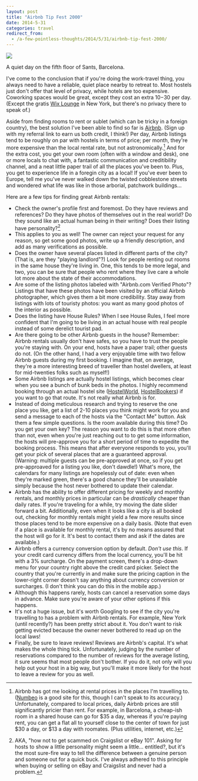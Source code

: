 ```yaml
---
layout: post
title: "Airbnb Tip Fest 2000"
date: 2014-5-31
categories: travel
redirect_from:
  - /a-few-pointless-thoughts/2014/5/31/airbnb-tip-fest-2000/
---
```


<div class="caption">
<img src="{{ site.baseurl }}/images/blog/airbnb-tip-fest/laptop.jpg">
<p>A quiet day on the fifth floor of Sants, Barcelona.</p>
</div>

I've come to the conclusion that if you're doing the work-travel thing, you always need to have a reliable, quiet place nearby to retreat to. Most hostels just don't offer that level of privacy, while hotels are too expensive. Coworking spaces would be great, except they cost an extra $10-$30 per day. (Except the gratis [Wix Lounge](http://www.wixlounge.com/) in New York, but there's no privacy there to speak of.)

Aside from finding rooms to rent or sublet (which can be tricky in a foreign country), the best solution I've been able to find so far is [Airbnb](http://www.airbnb.com/c/ababoulevitch). (Sign up with my referral link to earn us both credit, I think!) Per day, Airbnb listings tend to be roughly on par with hostels in terms of price; per month, they're more expensive than the local rental rate, but not astronomically.[^1] And for the extra cost, you get your own room (often with a window and desk), one or more locals to chat with, a fantastic communication and creditibility channel, and a neat little paper trail of all the places you've been to. Plus, you get to experience life in a foregin city as a local! If you've ever been to Europe, tell me you've never walked down the twisted cobblestone streets and wondered what life was like in those arborial, patchwork buildings...

<!--more-->

Here are a few tips for finding great Airbnb rentals:

* Check the owner's profile first and foremost. Do they have reviews and references? Do they have photos of themselves out in the real world? Do they sound like an actual human being in their writing? Does their listing have personality?[^2]
* This applies to you as well! The owner can reject your request for any reason, so get some good photos, write up a friendly description, and add as many verifications as possible.
* Does the owner have several places listed in different parts of the city? (That is, are they "playing landlord"?) Look for people renting out rooms in the same house they're living in. One, this tends to be more legal, and two, you can be sure that people who rent where they live care a whole lot more about the state of their accommodations.
* Are some of the listing photos labeled with "Airbnb.com Verified Photo"? Listings that have these photos have been visited by an official Airbnb photographer, which gives them a bit more credibility. Stay away from listings with lots of touristy photos: you want as many good photos of the interior as possible.
* Does the listing have House Rules? When I see House Rules, I feel more confident that I'm going to be living in an actual house with real people instead of some derelict tourist pad.
* Are there going to be other Airbnb guests in the house? Remember: Airbnb rentals usually don't have safes, so you have to trust the people you're staying with. On your end, hosts have a paper trail; other guests do not. (On the other hand, I had a very enjoyable time with two fellow Airbnb guests during my first booking. I imagine that, on average, they're a more interesting breed of traveller than hostel dwellers, at least for mid-twenties folks such as myself!)
* Some Airbnb listings are actually hostel listings, which becomes clear when you see a bunch of bunk beds in the photos. I highly recommend booking through an actual hostel site ([HostelWorld](http://www.hostelworld.com/), [HostelBookers](http://www.hostelbookers.com/)) if you want to go that route. It's not really what Airbnb is for.
* Instead of doing meticulous research and trying to reserve the one place you like, get a list of 2-10 places you think might work for you and send a message to each of the hosts via the "Contact Me" button. Ask them a few simple questions. Is the room available during this time? Do you get your own key? The reason you want to do this is that more often than not, even when you're just reaching out to to get some information, the hosts will pre-approve you for a short period of time to expedite the booking process. This means that after everyone responds to you, you'll get your pick of several places that are a guaranteed approval. (Warning: multiple guests can be pre-approved at once, so if you get pre-approaved for a listing you like, don't dawdle!) What's more, the calendars for many listings are hopelessly out of date: even when they're marked green, there's a good chance they'll be unavailable simply because the host never bothered to update their calendar.
* Airbnb has the ability to offer different pricing for weekly and monthly rentals, and monthly prices in particular can be *drastically* cheaper than daily rates. If you're traveling for a while, try moving the date slider forward a bit. Additionally, even when it looks like a city is all booked out, checking for monthly rentals might yield a few more results since those places tend to be more expensive on a daily basis. (Note that even if a place is available for monthly rental, it's by no means assured that the host will go for it. It's best to contact them and ask if the dates are available.)
* Airbnb offers a currency conversion option by default. *Don't use this*. If your credit card currency differs from the local currency, you'll be hit with a 3% surcharge. On the payment screen, there's a drop-down menu for your country right above the credit card picker. Select the country that you're currently in and make sure the pricing caption in the lower-right corner doesn't say anything about currency conversion or surcharges. (I don't think you can do this in the mobile app.)
* Although this happens rarely, hosts can cancel a reservation some days in advance. Make sure you're aware of your other options if this happens.
* It's not a huge issue, but it's worth Googling to see if the city you're travelling to has a problem with Airbnb rentals. For example, New York (until recently?) has been pretty strict about it. You don't want to risk getting evicted because the owner never bothered to read up on the local laws!
* Finally, be sure to leave reviews! Reviews are Airbnb's capital. It's what makes the whole thing tick. Unfortunately, judging by the number of reservations compared to the number of reviews for the average listing, it sure seems that most people don't bother. If you do it, not only will you help out your host in a big way, but you'll make it more likely for the host to leave a review for you as well.

[^1]: Airbnb has got me looking at rental prices in the places I'm travelling to. ([Numbeo](http://www.numbeo.com/cost-of-living/) is a good site for this, though I can't speak to its accuracy.) Unfortunately, compared to local prices, daily Airbnb prices are still significantly pricier than rent. For example, in Barcelona, a cheap-ish room in a shared house can go for $35 a day, whereas if you're paying rent, you can get a flat all to yourself close to the center of town for just $30 a day, or $13 a day with roomates. (Plus utilities, internet, etc.)
[^2]: AKA, "how not to get scammed on Craigslist or eBay 101". Asking for hosts to show a little personality might seem a little... entitled?, but it's the most sure-fire way to tell the difference between a genuine person and someone out for a quick buck. I've always adhered to this principle when buying or selling on eBay and Craigslist and never had a problem.